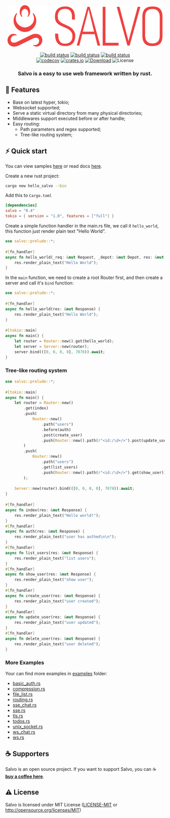 <div align="center">
<img alt="Savlo" src="assets/logo.svg" />
<p>

[![build status](https://github.com/kenorld/salvo/workflows/CI%20(Linux)/badge.svg?branch=master&event=push)](https://github.com/kenorld/salvo/actions)
[![build status](https://github.com/kenorld/salvo//workflows/CI%20(macOS)/badge.svg?branch=master&event=push)](https://github.com/kenorld/salvo/actions)
[![build status](https://github.com/kenorld/salvo/workflows/CI%20(Windows)/badge.svg?branch=master&event=push)](https://github.com/kenorld/salvo/actions)
<br>
[![codecov](https://codecov.io/gh/kenorld/salvo/branch/master/graph/badge.svg)](https://codecov.io/gh/kenorld/salvo)
[![crates.io](https://img.shields.io/crates/v/salvo)](https://crates.io/crates/salvo)
[![Download](https://img.shields.io/crates/d/salvo.svg)](https://crates.io/crates/salvo)
![License](https://img.shields.io/crates/l/salvo.svg)
</p>
<h3>Salvo is a easy to use web framework written by rust.</h3>
</div>

## 🎯 Features
  * Base on latest hyper, tokio;
  * Websocket supported;
  * Serve a static virtual directory from many physical directories;
  * Middlewares support executed before or after handle;
  * Easy routing:
    - Path parameters and regex supported;
    - Tree-like routing system;

## ⚡️ Quick start
You can view samples [here](https://github.com/kenorld/salvo/tree/master/examples) or read docs [here](https://docs.rs/salvo/).

Create a new rust project:
```bash
cargo new hello_salvo --bin
```

Add this to `Cargo.toml`
```toml
[dependencies]
salvo = "0.4"
tokio = { version = "1.0", features = ["full"] }
```

Create a simple function handler in the main.rs file, we call it `hello_world`, this function just render plain text "Hello World".

```rust
use salvo::prelude::*;

#[fn_handler]
async fn hello_world(_req: &mut Request, _depot: &mut Depot, res: &mut Response) {
    res.render_plain_text("Hello World");
}
```

In the ```main``` function, we need to create a root Router first, and then create a server and call it's ```bind``` function:

```rust
use salvo::prelude::*;

#[fn_handler]
async fn hello_world(res: &mut Response) {
    res.render_plain_text("Hello World");
}

#[tokio::main]
async fn main() {
    let router = Router::new().get(hello_world);
    let server = Server::new(router);
    server.bind(([0, 0, 0, 0], 7878)).await;
}
```
### Tree-like routing system

```rust
use salvo::prelude::*;

#[tokio::main]
async fn main() {
    let router = Router::new()
        .get(index)
        .push(
            Router::new()
                .path("users")
                .before(auth)
                .post(create_user)
                .push(Router::new().path(r"<id:/\d+/>").post(update_user).delete(delete_user)),
        )
        .push(
            Router::new()
                .path("users")
                .get(list_users)
                .push(Router::new().path(r"<id:/\d+/>").get(show_user)),
        );

    Server::new(router).bind(([0, 0, 0, 0], 7878)).await;
}

#[fn_handler]
async fn index(res: &mut Response) {
    res.render_plain_text("Hello world!");
}
#[fn_handler]
async fn auth(res: &mut Response) {
    res.render_plain_text("user has authed\n\n");
}
#[fn_handler]
async fn list_users(res: &mut Response) {
    res.render_plain_text("list users");
}
#[fn_handler]
async fn show_user(res: &mut Response) {
    res.render_plain_text("show user");
}
#[fn_handler]
async fn create_user(res: &mut Response) {
    res.render_plain_text("user created");
}
#[fn_handler]
async fn update_user(res: &mut Response) {
    res.render_plain_text("user updated");
}
#[fn_handler]
async fn delete_user(res: &mut Response) {
    res.render_plain_text("user deleted");
}

```

### More Examples
Your can find more examples in [examples](./examples/) folder:
- [basic_auth.rs](./examples/basic_auth.rs)
- [compression.rs](./examples/compression.rs)
- [file_list.rs](./examples/file_list.rs)
- [routing.rs](./examples/routing.rs)
- [sse_chat.rs](./examples/sse_chat.rs)
- [sse.rs](./examples/sse.rs)
- [tls.rs](./examples/tls.rs)
- [todos.rs](./examples/todos.rs)
- [unix_socket.rs](./examples/unix_socket.rs)
- [ws_chat.rs](./examples/ws_chat.rs)
- [ws.rs](./examples/ws.rs)

## ☕ Supporters

Salvo is an open source project. If you want to support Salvo, you can ☕ [**buy a coffee here**](https://www.buymeacoffee.com/chrislearn).

## ⚠️ License

Salvo is licensed under MIT License ([LICENSE-MIT](LICENSE-MIT) or http://opensource.org/licenses/MIT)